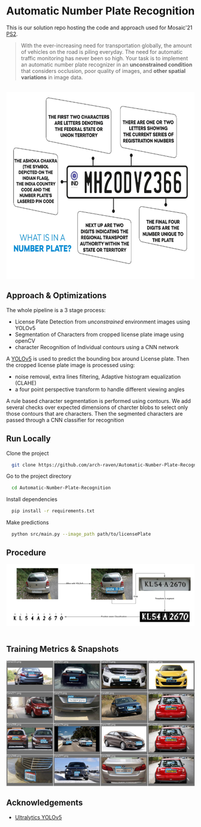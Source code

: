 
# Automatic Number Plate Recognition

This is our solution repo hosting the code and approach used for Mosaic'21 [PS2](./Mosaic'21_PS2.pdf).
<br>
> With the ever-increasing need for transportation globally, the amount of vehicles on the road is piling everyday. The need for automatic traffic monitoring has never been so high. Your task is to implement an automatic number plate recognizer in an **unconstrained condition** that considers occlusion, poor quality of images, and **other spatial variations** in image data.
<br>

<!-- ![Indian License Plate Explainer](media/IND-license-plate-en.jpg) -->
<img width = 700 height = 500 src = "media/IND-license-plate-en.jpg">

## Approach & Optimizations

The whole pipeline is a 3 stage process:

- License Plate Detection from _unconstrained_ environment images using YOLOv5
- Segmentation of Characters from cropped license plate image using openCV
- character Recognition of Individual contours using a CNN network

A [YOLOv5](#acknowledgements) is used to predict the bounding box around License plate. Then the cropped license plate image is processed using:

- noise removal, extra lines filtering, Adaptive histogram equalization (CLAHE)
- a four point perspective transform to handle different viewing angles

A rule based character segmentation is performed using contours. We add several checks over expected dimensions of charcter blobs to select only those contours that are characters. Then the segmented characters are passed through a CNN classifier for recognition

## Run Locally

Clone the project

```bash
  git clone https://github.com/arch-raven/Automatic-Number-Plate-Recognition.git
```

Go to the project directory

```bash
  cd Automatic-Number-Plate-Recognition
```

Install dependencies

```bash
  pip install -r requirements.txt
```

Make predictions

```bash
  python src/main.py --image_path path/to/licensePlate
```

## Procedure

![Overall Pipeline](media/display-pipeline.png)
<br>
<br>

## Training Metrics & Snapshots

![YOLOv5 Mosaic](media/media_images_Validation_9_0.jpg)

## Acknowledgements

- [Ultralytics YOLOv5](https://github.com/ultralytics/yolov5)
